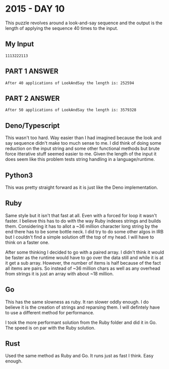 # 2015 - DAY 10

This puzzle revolves around a look-and-say sequence and the output is the
length of applying the sequence 40 times to the input.

## My Input

`1113222113`

## PART 1 ANSWER

`After 40 applications of LookAndSay the length is: 252594`

## PART 2 ANSWER

`After 50 applications of LookAndSay the length is: 3579328`

## Deno/Typescript

This wasn't too hard. Way easier than I had imagined because the look and say
sequence didn't make too much sense to me. I did think of doing some reduction
on the input string and some other functional methods but brute force
itterative stuff seemed easier to me. Given the length of the input it does
seem like this problem tests string handling in a language/runtime.

## Python3

This was pretty straight forward as it is just like the Deno implementation.

## Ruby

Same style but it isn't that fast at all. Even with a forced for loop it
wasn't faster. I believe this has to do with the way Ruby indexes strings
and builds them. Considering it has to allot a ~36 million character
long string by the end there has to be some bottle neck. I did try to do
some other algos in IRB but I couldn't find a simple solution off the top
of my head. I will have to think on a faster one.

After some thinking I decided to go with a paired array. I didn't think
it would be faster as the runtime would have to go over the data still
and while it is at it get a sub array. However, the number of items is half
because of the fact all items are pairs. So instead of ~36 million chars as
well as any overhead from strings it is just an array with about ~18 million.

## Go

This has the same slowness as ruby. It ran slower oddly enough. I do believe
it is the creation of strings and reparsing them. I will defintely have to
use a different method for performance.

I took the more performant solution from the Ruby folder and did it in
Go. The speed is on par with the Ruby solution.

## Rust

Used the same method as Ruby and Go. It runs just as fast I think. Easy
enough.
